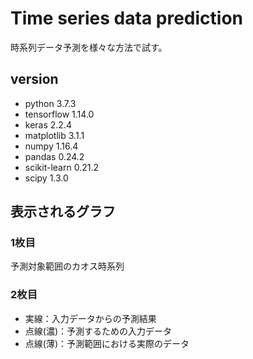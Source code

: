 # Time series data prediction
時系列データ予測を様々な方法で試す。

## version
- python 3.7.3
- tensorflow 1.14.0
- keras 2.2.4
- matplotlib 3.1.1
- numpy 1.16.4
- pandas 0.24.2
- scikit-learn 0.21.2
- scipy 1.3.0

## 表示されるグラフ
### 1枚目
予測対象範囲のカオス時系列
### 2枚目
- 実線：入力データからの予測結果
- 点線(濃)：予測するための入力データ
- 点線(薄)：予測範囲における実際のデータ
